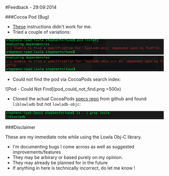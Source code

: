 #Feedback - 29:09:2014


###Cocoa Pod (Bug)

- [These](https://github.com/lowla/lowladb-objc#installation) instructions didn't work for me.
- Tried a couple of variations:

![Pod - Could Not Install 2](pod_could_not_install_2.png)
![Pod - Could Not Install 1](pod_could_not_install_1.png)

- Could not find the pod via CocoaPods search index:

![Pod - Could Not Find](pod_could_not_find.png =500x)

- Cloned the actual CocoaPods [specs repo](https://github.com/CocoaPods/Specs) from github and found `liblowladb` but not `lowladb-objc`:

![Pod - Found Lowla Db](pod_found_liblowladb.png)




###Disclaimer

These are my immediate note while using the Lowla Obj-C library.

- I'm documenting bugs I come across as well as suggested improvements/features
- They may be arbirary or based purely on my opinion. 
- They may already be planned for in the future
- If anything in here is technically incorrect, do let me know !
